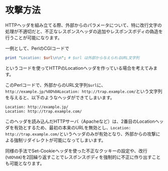 # 攻撃方法

HTTPヘッダを組み立てる際、外部からのパラメータについて、特に改行文字の処理が不適切だと、不正なレスポンスヘッダの追加やレスポンスボディの偽造を行うことが可能になります。

一例として、PerlのCGIコードで

```perl
print "Location: $url\n\n"; # $url は外部から与えられるURL文字列
```

というコードを使ってHTTPのLocationヘッダを作っている場合を考えてみます。

このPerlコードで、外部からのURL文字列`$url`に、`http://example.jp/%0D%0ALocation: http://trap.example.com/`という文字列を与えると、以下のようなヘッダができてしまいます。

```http
Location: http://example.jp/
Location: http://trap.example.com/
```

このヘッダを読み込んだHTTPサーバ（Apacheなど）は、2番目のLocationヘッダを有効とするため、最初の本来のURLを無効とし、`Location: http://trap.example.com/`というヘッダのみが有効となり、外部からの攻撃による強制リダイレクトが可能になってしまいます。

同様の手法でSet-Cookieヘッダを使った不正なクッキーの設定や、改行(`%0D%0A`)を2回繰り返すことでレスポンスボディを強制的に不正に作り出すことも可能となります。
